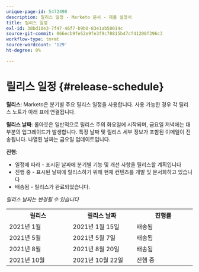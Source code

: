 ```yaml
---
unique-page-id: 5472490
description: 릴리스 일정 - Marketo 문서 - 제품 설명서
title: 릴리스 일정
exl-id: 38bd10e3-7f47-46f7-b9b0-83e1ab50014c
source-git-commit: 066ecb9fe52e9fe3f9c78815b47cf41208f396c3
workflow-type: tm+mt
source-wordcount: '129'
ht-degree: 0%

---
```


# 릴리스 일정 {#release-schedule}

**릴리스**: Marketo은 분기별 주요 릴리스 일정을 사용합니다. 사용 가능한 경우 각 릴리스 노트가 아래 표에 연결됩니다.

**릴리스 날짜**: 롤아웃은 일반적으로 릴리스 주의 화요일에 시작되며, 금요일 저녁에는 대부분의 업그레이드가 발생합니다. 특정 날짜 및 릴리스 세부 정보가 포함된 이메일이 전송됩니다. 나열된 날짜는 금요일 업데이트입니다.

**진행**:

* 일정에 따라 - 표시된 날짜에 분기별 기능 및 개선 사항을 릴리스할 계획입니다
* 진행 중 - 표시된 날짜에 릴리스하기 위해 현재 컨텐츠를 개발 및 문서화하고 있습니다
* 배송됨 - 릴리스가 완료되었습니다.

_릴리스 날짜는 변경될 수 있습니다_

<table> 
 <colgroup> 
  <col> 
  <col> 
  <col> 
 </colgroup> 
 <tbody> 
  <tr> 
   <th width="250px">릴리스</th> 
   <th width="250px">릴리스 날짜</th> 
   <th width="250px">진행률</th> 
  </tr> 
  <tr> 
   <td colspan="1">2021년 1월</td> 
   <td colspan="1">2021년 1월 15일</td> 
   <td colspan="1">배송됨</td> 
  </tr> 
  <tr> 
   <td colspan="1">2021년 5월</td> 
   <td colspan="1">2021년 5월 7일</td> 
   <td colspan="1">배송됨</td> 
  </tr> 
  <tr> 
   <td colspan="1">2021년 8월</td> 
   <td colspan="1">2021년 8월 20일</td> 
   <td colspan="1">배송됨</td> 
  </tr> 
  <tr> 
   <td colspan="1">2021년 10월</td> 
   <td colspan="1">2021년 10월 22일</td> 
   <td colspan="1">진행 중</td> 
  </tr> 
 </tbody> 
</table>
